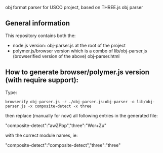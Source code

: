 obj format parser for USCO project, based on THREE.js obj parser

General information
-------------------
This repository contains both the:
- node.js version:
obj-parser.js at the root of the project
- polymer.js/browser version which is a combo of
lib/obj-parser.js (browserified version of the above)
obj-parser.html


How to generate browser/polymer.js version (with require support):
------------------------------------------------------------------
Type: 

    browserify obj-parser.js -r ./obj-parser.js:obj-parser -o lib/obj-parser.js -x composite-detect -x three

then replace (manually for now) all following entries in the generated file:

  "composite-detect":"awZPbp","three":"Wor+Zu"

with the correct module names, ie:

   "composite-detect":"composite-detect","three":"three"
